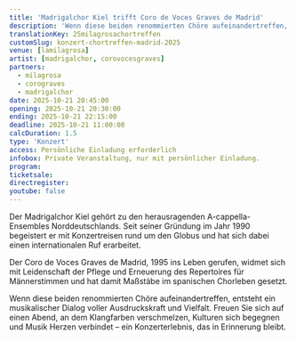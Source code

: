 ```yaml
---
title: 'Madrigalchor Kiel trifft Coro de Voces Graves de Madrid'
description: 'Wenn diese beiden renommierten Chöre aufeinandertreffen, entsteht ein musikalischer Dialog voller Ausdruckskraft und Vielfalt.'
translationKey: 25milagrosachortreffen
customSlug: konzert-chortreffen-madrid-2025
venue: [lamilagrosa]
artist: [madrigalchor, corovocesgraves]
partners:
  - milagrosa
  - corograves
  - madrigalchor
date: 2025-10-21 20:45:00
opening: 2025-10-21 20:30:00
ending: 2025-10-21 22:15:00
deadline: 2025-10-21 11:00:00
calcDuration: 1.5
type: 'Konzert'
access: Persönliche Einladung erforderlich
infobox: Private Veranstaltung, nur mit persönlicher Einladung.
program:
ticketsale:
directregister:
youtube: false
---
```


Der Madrigalchor Kiel gehört zu den herausragenden A-cappella-Ensembles Norddeutschlands. Seit seiner Gründung im Jahr 1990 begeistert er mit Konzertreisen rund um den Globus und hat sich dabei einen internationalen Ruf erarbeitet.

Der Coro de Voces Graves de Madrid, 1995 ins Leben gerufen, widmet sich mit Leidenschaft der Pflege und Erneuerung des Repertoires für Männerstimmen und hat damit Maßstäbe im spanischen Chorleben gesetzt.

Wenn diese beiden renommierten Chöre aufeinandertreffen, entsteht ein musikalischer Dialog voller Ausdruckskraft und Vielfalt. Freuen Sie sich auf einen Abend, an dem Klangfarben verschmelzen, Kulturen sich begegnen und Musik Herzen verbindet – ein Konzerterlebnis, das in Erinnerung bleibt.
